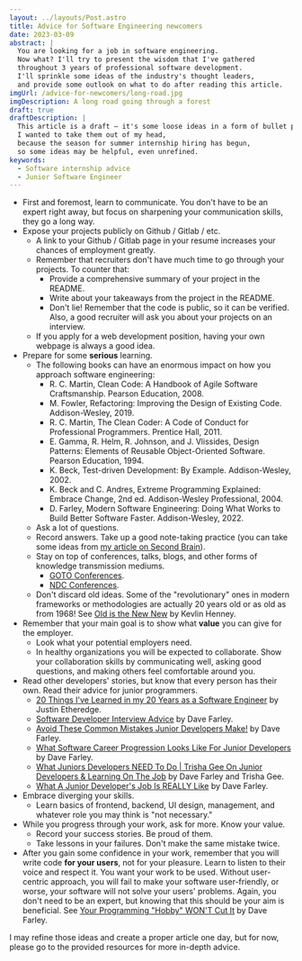 ```yaml
---
layout: ../layouts/Post.astro
title: Advice for Software Engineering newcomers
date: 2023-03-09
abstract: |
  You are looking for a job in software engineering.
  Now what? I'll try to present the wisdom that I've gathered
  throughout 3 years of professional software development.
  I'll sprinkle some ideas of the industry's thought leaders,
  and provide some outlook on what to do after reading this article.
imgUrl: /advice-for-newcomers/long-road.jpg
imgDescription: A long road going through a forest
draft: true
draftDescription: |
  This article is a draft — it's some loose ideas in a form of bullet points.
  I wanted to take them out of my head,
  because the season for summer internship hiring has begun,
  so some ideas may be helpful, even unrefined.
keywords:
  - Software internship advice
  - Junior Software Engineer
---
```


- First and foremost, learn to communicate.
  You don't have to be an expert right away,
  but focus on sharpening your communication skills,
  they go a long way.
- Expose your projects publicly on Github / Gitlab / etc.
  - A link to your Github / Gitlab page in your resume
    increases your chances of employment greatly.
  - Remember that recruiters don't have much time to go through your projects.
    To counter that:
    - Provide a comprehensive summary of your project in the README.
    - Write about your takeaways from the project in the README.
    - Don't lie! Remember that the code is public, so it can be verified.
      Also, a good recruiter will ask you about your projects on an interview.
  - If you apply for a web development position,
    having your own webpage is always a good idea.
- Prepare for some **serious** learning.
  - The following books can have an enormous impact on how you approach
    software engineering:
    - R. C. Martin, Clean Code: A Handbook of Agile Software Craftsmanship. Pearson Education, 2008.
    - M. Fowler, Refactoring: Improving the Design of Existing Code. Addison-Wesley, 2019.
    - R. C. Martin, The Clean Coder: A Code of Conduct for Professional Programmers. Prentice Hall, 2011.
    - E. Gamma, R. Helm, R. Johnson, and J. Vlissides, Design Patterns: Elements of Reusable Object-Oriented Software. Pearson Education, 1994.
    - K. Beck, Test-driven Development: By Example. Addison-Wesley, 2002.
    - K. Beck and C. Andres, Extreme Programming Explained: Embrace Change, 2nd ed. Addison-Wesley Professional, 2004.
    - D. Farley, Modern Software Engineering: Doing What Works to Build Better Software Faster. Addison-Wesley, 2022.
  - Ask a lot of questions.
  - Record answers. Take up a good note-taking practice
    (you can take some ideas from [my article on Second Brain](https://blog.sewera.dev/second-brain)).
  - Stay on top of conferences, talks, blogs, and other forms
    of knowledge transmission mediums.
    - [GOTO Conferences](https://www.youtube.com/@GOTO-).
    - [NDC Conferences](https://www.youtube.com/@NDC).
  - Don't discard old ideas. Some of the "revolutionary" ones
    in modern frameworks or methodologies are actually 20 years old
    or as old as from 1968! See [Old is the New New](https://youtu.be/AbgsfeGvg3E)
    by Kevlin Henney.
- Remember that your main goal is to show what **value** you can give
  for the employer.
  - Look what your potential employers need.
  - In healthy organizations you will be expected to collaborate.
    Show your collaboration skills by communicating well,
    asking good questions, and making others feel comfortable around you.
- Read other developers' stories, but know that every person has their own.
  Read their advice for junior programmers.
  - [20 Things I've Learned in my 20 Years as a Software Engineer](https://www.simplethread.com/20-things-ive-learned-in-my-20-years-as-a-software-engineer/)
    by Justin Etheredge.
  - [Software Developer Interview Advice](https://youtu.be/osnOY5zgdMI)
    by Dave Farley.
  - [Avoid These Common Mistakes Junior Developers Make!](https://youtu.be/5g3dK2DgW-k)
    by Dave Farley.
  - [What Software Career Progression Looks Like For Junior Developers](https://youtu.be/lDQIYYakJGw)
    by Dave Farley.
  - [What Juniors Developers NEED To Do | Trisha Gee On Junior Developers & Learning On The Job](https://youtu.be/IYT02hnQbfA)
    by Dave Farley and Trisha Gee.
  - [What A Junior Developer's Job Is REALLY Like](https://youtu.be/Va4Ba4VtOKw)
    by Dave Farley.
- Embrace diverging your skills.
  - Learn basics of frontend, backend, UI design, management,
    and whatever role you may think is "not necessary."
- While you progress through your work, ask for more. Know your value.
  - Record your success stories. Be proud of them.
  - Take lessons in your failures. Don't make the same mistake twice.
- After you gain some confidence in your work,
  remember that you will write code **for your users**,
  not for your pleasure. Learn to listen to their voice and respect it.
  You want your work to be used. Without user-centric approach,
  you will fail to make your software user-friendly,
  or worse, your software will not solve your users' problems.
  Again, you don't need to be an expert,
  but knowing that this should be your aim is beneficial.
  See [Your Programming "Hobby" WON'T Cut It](https://youtu.be/yARewF1V9rU)
  by Dave Farley.

I may refine those ideas and create a proper article one day,
but for now, please go to the provided resources
for more in-depth advice.
